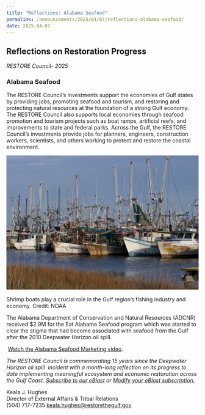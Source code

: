 ```yaml
---
title: "Reflections: Alabama Seafood"
permalink: /announcements/2025/04/07/reflections-alabama-seafood/
date: 2025-04-07
---
```


## Reflections on Restoration Progress

_RESTORE Council- 2025_

### Alabama Seafood

The RESTORE Council’s investments support the economies of Gulf states by providing jobs, promoting seafood and tourism, and restoring and protecting natural resources at the foundation of a strong Gulf economy. The RESTORE Council also supports local economies through seafood promotion and tourism projects such as boat ramps, artificial reefs, and improvements to state and federal parks. Across the Gulf, the RESTORE Council’s investments provide jobs for planners, engineers, construction workers, scientists, and others working to protect and restore the coastal environment.

![Shrimp boats](/img/PRDFT-shrimp_boats.jpg-20150624.jpg)

Shrimp boats play a crucial role in the Gulf region’s fishing industry and economy. Credit: NOAA

The Alabama Department of Conservation and Natural Resources (ADCNR) received $2.9M for the Eat Alabama Seafood program which was started to clear the stigma that had become associated with seafood from the Gulf after the 2010 Deepwater Horizon oil spill.

 [Watch the Alabama Seafood Marketing video](https://eatalabamaseafood.com/index.html).

*The RESTORE Council is commemorating 15 years since the Deepwater Horizon oil spill  incident with a month-long reflection on its progress to date implementing meaningful ecosystem and economic restoration across the Gulf Coast.* [_Subscribe to our eBlast_](https://www.restorethegulf.gov/apps/eblast/Subscribe.aspx) *or* [_Modify your eBlast subscription._](https://www.restorethegulf.gov/apps/eblast/ModifyInformation.aspx)

Keala J. Hughes  
Director of External Affairs & Tribal Relations  
(504) 717-7235
keala.hughes@restorethegulf.gov
